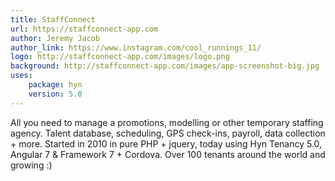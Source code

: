 ```yaml
---
title: StaffConnect
url: https://staffconnect-app.com
author: Jeremy Jacob
author_link: https://www.instagram.com/cool_runnings_11/
logo: http://staffconnect-app.com/images/logo.png
background: http://staffconnect-app.com/images/app-screenshot-big.jpg
uses:
    package: hyn
    version: 5.0
---
```

All you need to manage a promotions, modelling or other temporary staffing agency.
Talent database, scheduling, GPS check-ins, payroll, data collection + more.
Started in 2010 in pure PHP + jquery, today using Hyn Tenancy 5.0, Angular 7 & Framework 7 + Cordova.
Over 100 tenants around the world and growing :)
